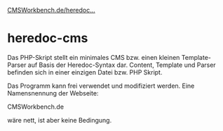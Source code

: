 [CMSWorkbench.de/heredoc...](https://www.cmsworkbench.de/heredoc-parser-und-mini-cms-mit-php)

# heredoc-cms

Das PHP-Skript stellt ein minimales CMS bzw. einen kleinen Template-Parser auf Basis der Heredoc-Syntax dar. Content, Template und Parser befinden sich in einer einzigen Datei bzw. PHP Skript.

Das Programm kann frei verwendet und modifiziert werden. Eine Namensnennung der Webseite:

CMSWorkbench.de

wäre nett, ist aber keine Bedingung.
